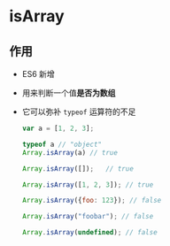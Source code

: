 # isArray

## 作用

+ ES6 新增

+ 用来判断一个值**是否为数组**

+ 它可以弥补 `typeof` 运算符的不足

  ```js
  var a = [1, 2, 3];

  typeof a // "object"
  Array.isArray(a) // true
  ```

  ```js
  Array.isArray([]);   // true
  ```

  ```js
  Array.isArray([1, 2, 3]); // true

  Array.isArray({foo: 123}); // false

  Array.isArray("foobar"); // false

  Array.isArray(undefined); // false
  ```
